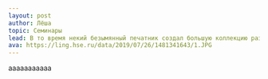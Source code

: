 ```yaml
---
layout: post
author: Лёша
topic: Семинары
lead: В то время некий безымянный печатник создал большую коллекцию размеров и форм шрифтов, используя Lorem Ipsum для распечатки образцов. Lorem Ipsum не только успешно пережил без заметных изменений пять веков, но и перешагнул в электронный дизайн.
ava: https://ling.hse.ru/data/2019/07/26/1481341643/1.JPG
---
```

aaaaaaaaaaa
